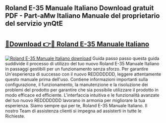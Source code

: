 ## Roland E-35 Manuale Italiano Download gratuit PDF - Part-aMw Italiano Manuale del proprietario del servizio ynQtE

# <h2><a href="http://df9n9f.blite.top/?on=Roland+E-35+Manuale+Italiano">🔗Download 👉🔴 Roland E-35 Manuale Italiano</a></h2>

[![Roland E-35 Manuale Italiano download](https://i.imgur.com/lujVjoI.png)](http://df9n9f.blite.top/?on=Roland+E-35+Manuale+Italiano)
Guida passo passo questa guida suddivide il processo di utilizzo del tuo nuovo Roland E-35 Manuale Italiano in passaggi gestibili per un funzionamento senza sforzo. Per garantire Un'esperienza di successo con il nuovo REDDDDDDD, leggere attentamente questo manuale prima dell'uso. Contiene informazioni importanti sulla configurazione, il funzionamento, la manutenzione e la risoluzione dei problemi del prodotto per garantire che sia possibile utilizzare il prodotto in modo efficace ed efficiente. L'interfaccia intuitiva e le funzionalità avanzate del tuo nuovo REDDDDDDD lavorano in armonia per migliorare la tua esperienza. Siamo sempre qui per te, Roland E-35 Manuale Italiano. Il nostro Team di assistenza clienti si impegna ad assisterti in tutte le Richieste.
